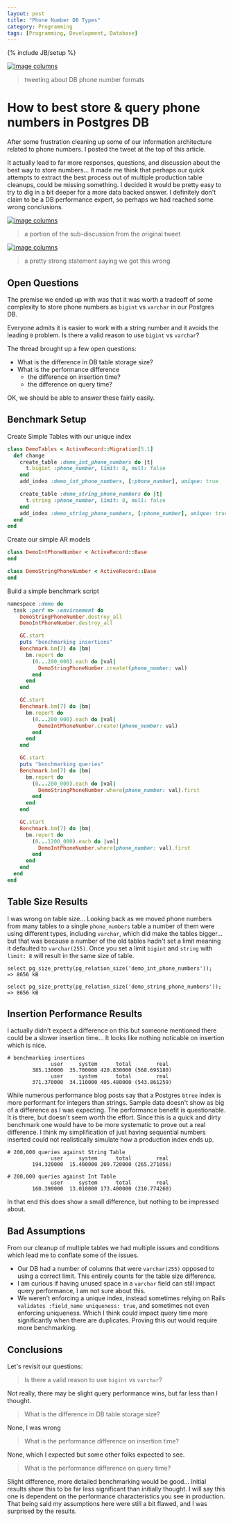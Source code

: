 ```yaml
---
layout: post
title: "Phone Number DB Types"
category: Programming
tags: [Programming, Development, Database]
---
```

{% include JB/setup %}

[![image columns](/assets/img/twitter_convo_start.png)](https://twitter.com/danmayer/status/879033778169151488)
> tweeting about DB phone number formats

# How to best store & query phone numbers in Postgres DB

After some frustration cleaning up some of our information architecture related to phone numbers. I posted the tweet at the top of this article.

It actually lead to far more responses, questions, and discussion about the best way to store numbers... It made me think that perhaps our quick attempts to extract the best process out of multiple production table cleanups, could be missing something. I decided it would be pretty easy to try to dig in a bit deeper for a more data backed answer. I definitely don't claim to be a DB performance expert, so perhaps we had reached some wrong conclusions. 

[![image columns](/assets/img/twitter_convo.png)](https://twitter.com/danmayer/status/879034663867748352)
> a portion of the sub-discussion from the original tweet

[![image columns](/assets/img/twitter_convo_always.png)](https://twitter.com/danmayer/status/879033778169151488)
> a pretty strong statement saying we got this wrong 

## Open Questions

The premise we ended up with was that it was worth a tradeoff of some complexity to store phone numbers as `bigint` vs `varchar` in our Postgres DB.

Everyone admits it is easier to work with a string number and it avoids the leading `0` problem. Is there a valid reason to use `bigint` vs `varchar`?

The thread brought up a few open questions:

* What is the difference in DB table storage size?
* What is the performance difference
   * the difference on insertion time?
   * the difference on query time?  

OK, we should be able to answer these fairly easily.

## Benchmark Setup

Create Simple Tables with our unique index

```ruby
class DemoTables < ActiveRecord::Migration[5.1]
  def change
    create_table :demo_int_phone_numbers do |t|
      t.bigint :phone_number, limit: 8, null: false
    end
    add_index :demo_int_phone_numbers, [:phone_number], unique: true

    create_table :demo_string_phone_numbers do |t|
      t.string :phone_number, limit: 8, null: false
    end
    add_index :demo_string_phone_numbers, [:phone_number], unique: true
  end
end
```

Create our simple AR models

```ruby
class DemoIntPhoneNumber < ActiveRecord::Base
end

class DemoStringPhoneNumber < ActiveRecord::Base
end
```

Build a simple benchmark script

```ruby
namespace :demo do
  task :perf => :environment do
    DemoStringPhoneNumber.destroy_all
    DemoIntPhoneNumber.destroy_all

    GC.start
    puts "benchmarking insertions"
    Benchmark.bm(7) do |bm|
      bm.report do
        (0...200_000).each do |val|
          DemoStringPhoneNumber.create!(phone_number: val)
        end
      end
    end

    GC.start
    Benchmark.bm(7) do |bm|
      bm.report do
        (0...200_000).each do |val|
          DemoIntPhoneNumber.create!(phone_number: val)
        end
      end
    end

    GC.start
    puts "benchmarking queries"
    Benchmark.bm(7) do |bm|
      bm.report do
        (0...200_000).each do |val|
          DemoStringPhoneNumber.where(phone_number: val).first
        end
      end
    end

    GC.start
    Benchmark.bm(7) do |bm|
      bm.report do
        (0...1200_000).each do |val|
          DemoIntPhoneNumber.where(phone_number: val).first
        end
      end
    end
  end
end
```

## Table Size Results

I was wrong on table size... Looking back as we moved phone numbers from many tables to a single `phone_numbers` table a number of them were using different types, including `varchar`, which did make the tables bigger... but that was because a number of the old tables hadn't set a limit meaning it defaulted to `varchar(255)`. Once you set a limit `bigint` and `string` with `limit: 8` will result in the same size of table.

```
select pg_size_pretty(pg_relation_size('demo_int_phone_numbers'));
=> 8656 kB

select pg_size_pretty(pg_relation_size('demo_string_phone_numbers'));
=> 8656 kB
```

## Insertion Performance Results

I actually didn't expect a difference on this but someone mentioned there could be a slower insertion time... It looks like nothing noticable on insertion which is nice.

```
# benchmarking insertions
              user     system      total        real
        385.130000  35.700000 420.830000 (568.695180)
              user     system      total        real
        371.370000  34.110000 405.480000 (543.861259)
```

While numerous performance blog posts say that a Postgres `btree` index is more performant for integers than strings. Sample data doesn't show as big of a difference as I was expecting. The performance benefit is questionable. It is there, but doesn't seem worth the effort. Since this is a quick and dirty benchmark one would have to be more systematic to prove out a real difference. I think my simplification of just having sequential numbers inserted could not realistically simulate how a production index ends up.  

```
# 200,000 queries against String Table
              user     system      total        real
        194.320000  15.400000 209.720000 (265.271056)
        
# 200,000 queries against Int Table        
              user     system      total        real
        160.390000  13.010000 173.400000 (210.774260)
```

In that end this does show a small difference, but nothing to be impressed about.

## Bad Assumptions

From our cleanup of multiple tables we had multiple issues and conditions which lead me to conflate some of the issues.

* Our DB had a number of columns that were `varchar(255)` opposed to using a correct limit. This entirely counts for the table size difference.
* I am curious if having unused space in a `varchar` field can still impact query performance, I am not sure about this.
* We weren't enforcing a unique index, instead sometimes relying on Rails `validates :field_name uniqueness: true`, and sometimes not even enforcing uniqueness. Which I think could impact query time more significantly when there are duplicates. Proving this out would require more benchmarking.

## Conclusions

Let's revisit our questions:

> Is there a valid reason to use `bigint` vs `varchar`?

Not really, there may be slight query performance wins, but far less than I thought.

> What is the difference in DB table storage size?

None, I was wrong

> What is the performance difference on insertion time?

None, which I expected but some other folks expected to see.

> What is the performance difference on query time?

Slight difference, more detailed benchmarking would be good... Initial results show this to be far less significant than initially thought. I will say this one is dependent on the performance characteristics you see in production. That being said my assumptions here were still a bit flawed, and I was surprised by the results.
